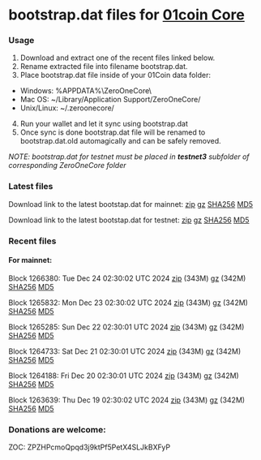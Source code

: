# bootstrap.dat files for [01coin Core](https://01coin.io)

### Usage

1. Download and extract one of the recent files linked below.
2. Rename extracted file into filename bootstrap.dat.
3. Place bootstrap.dat file inside of your 01Coin data folder:
 - Windows: %APPDATA%\ZeroOneCore\
 - Mac OS: ~/Library/Application Support/ZeroOneCore/
 - Unix/Linux: ~/.zeroonecore/
4. Run your wallet and let it sync using bootstrap.dat
5. Once sync is done bootstrap.dat file will be renamed to bootstrap.dat.old automagically and can be safely removed.

_NOTE: bootstrap.dat for testnet must be placed in **testnet3** subfolder of corresponding ZeroOneCore folder_

### Latest files
Download link to the latest bootstap.dat for mainnet: [zip](https://files.01coin.io/mainnet/bootstrap.dat.zip) [gz](https://files.01coin.io/mainnet/bootstrap.dat.tar.gz) [SHA256](https://files.01coin.io/mainnet/sha256.txt) [MD5](https://files.01coin.io/mainnet/md5.txt)

Download link to the latest bootstap.dat for testnet: [zip](https://files.01coin.io/testnet/bootstrap.dat.zip) [gz](https://files.01coin.io/testnet/bootstrap.dat.tar.gz) [SHA256](https://files.01coin.io/testnet/sha256.txt) [MD5](https://files.01coin.io/testnet/md5.txt)

### Recent files

#### For mainnet:

Block 1266380: Tue Dec 24 02:30:02 UTC 2024 [zip](https://files.01coin.io/mainnet/2024-12-24/bootstrap.dat.zip) (343M) [gz](https://files.01coin.io/mainnet/2024-12-24/bootstrap.dat.tar.gz) (342M) [SHA256](https://files.01coin.io/mainnet/2024-12-24/sha256.txt) [MD5](https://files.01coin.io/mainnet/2024-12-24/md5.txt)

Block 1265832: Mon Dec 23 02:30:02 UTC 2024 [zip](https://files.01coin.io/mainnet/2024-12-23/bootstrap.dat.zip) (343M) [gz](https://files.01coin.io/mainnet/2024-12-23/bootstrap.dat.tar.gz) (342M) [SHA256](https://files.01coin.io/mainnet/2024-12-23/sha256.txt) [MD5](https://files.01coin.io/mainnet/2024-12-23/md5.txt)

Block 1265285: Sun Dec 22 02:30:01 UTC 2024 [zip](https://files.01coin.io/mainnet/2024-12-22/bootstrap.dat.zip) (343M) [gz](https://files.01coin.io/mainnet/2024-12-22/bootstrap.dat.tar.gz) (342M) [SHA256](https://files.01coin.io/mainnet/2024-12-22/sha256.txt) [MD5](https://files.01coin.io/mainnet/2024-12-22/md5.txt)

Block 1264733: Sat Dec 21 02:30:01 UTC 2024 [zip](https://files.01coin.io/mainnet/2024-12-21/bootstrap.dat.zip) (343M) [gz](https://files.01coin.io/mainnet/2024-12-21/bootstrap.dat.tar.gz) (342M) [SHA256](https://files.01coin.io/mainnet/2024-12-21/sha256.txt) [MD5](https://files.01coin.io/mainnet/2024-12-21/md5.txt)

Block 1264188: Fri Dec 20 02:30:01 UTC 2024 [zip](https://files.01coin.io/mainnet/2024-12-20/bootstrap.dat.zip) (343M) [gz](https://files.01coin.io/mainnet/2024-12-20/bootstrap.dat.tar.gz) (342M) [SHA256](https://files.01coin.io/mainnet/2024-12-20/sha256.txt) [MD5](https://files.01coin.io/mainnet/2024-12-20/md5.txt)

Block 1263639: Thu Dec 19 02:30:02 UTC 2024 [zip](https://files.01coin.io/mainnet/2024-12-19/bootstrap.dat.zip) (343M) [gz](https://files.01coin.io/mainnet/2024-12-19/bootstrap.dat.tar.gz) (342M) [SHA256](https://files.01coin.io/mainnet/2024-12-19/sha256.txt) [MD5](https://files.01coin.io/mainnet/2024-12-19/md5.txt)


### Donations are welcome:

ZOC: ZPZHPcmoQpqd3j9ktPf5PetX4SLJkBXFyP
